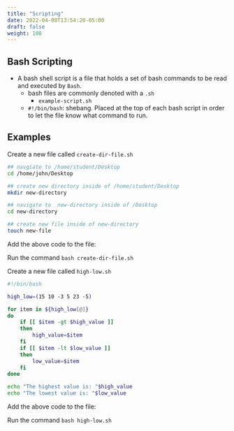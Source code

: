 ```yaml
---
title: "Scripting"
date: 2022-04-08T13:54:20-05:00
draft: false
weight: 100
---
```


## Bash Scripting

- A bash shell script is a file that holds a set of bash commands to be read and executed by `Bash`.
  - bash files are commonly denoted with a `.sh`
    - `example-script.sh`
  - `#!/bin/bash`: shebang. Placed at the top of each bash script in order to let the file know what command to run.

<!-- TODO: Script to solve a live coding problem -->

## Examples

Create a new file called `create-dir-file.sh`

```bash
## navgiate to /home/student/Desktop
cd /home/john/Desktop

## create new directory inside of /home/student/Desktop
mkdir new-directory

## navigate to  new-directory inside of /Desktop
cd new-directory

## create new file inside of new-directory
touch new-file
```

Add the above code to the file:

Run the command `bash create-dir-file.sh`

Create a new file called `high-low.sh`

```bash
#!/bin/bash

high_low=(15 10 -3 5 23 -5)

for item in ${high_low[@]}
do
	if [[ $item -gt $high_value ]]
	then
		high_value=$item
	fi
	if [[ $item -lt $low_value ]]
	then
		low_value=$item
	fi
done

echo "The highest value is: "$high_value
echo "The lowest value is: "$low_value
```

Add the above code to the file:

Run the command `bash high-low.sh`

<!-- - File with shebang:
  - `#!/bin/bash`
  - `echo "Hello World`
    - `./filename` -->
